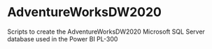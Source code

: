 # AdventureWorksDW2020
Scripts to create the AdventureWorksDW2020 Microsoft SQL Server database used in the Power BI PL-300 
